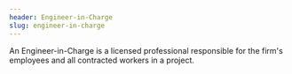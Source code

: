 ```yaml
---
header: Engineer-in-Charge
slug: engineer-in-charge
---
```

An Engineer-in-Charge is a licensed professional responsible for the firm's employees and all contracted workers in a project.